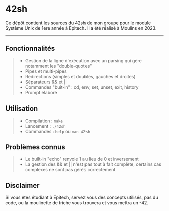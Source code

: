42sh
===================

Ce dépôt contient les sources du 42sh de mon groupe pour le module Système Unix de 1ere année à Epitech.
Il a été réalisé à Moulins en 2023.

----------

Fonctionnalités
-------------

> - Gestion de la ligne d'exécution avec un parsing qui gère notamment les "double-quotes"
> - Pipes et multi-pipes
> - Redirections (simples et doubles, gauches et droites)
> - Séparateurs && et ||
> - Commandes "buit-in" : cd, env, set, unset, exit, history
> - Prompt élaboré

Utilisation
-------------

> - Compilation : `make`
> - Lancement : `./42sh`
> - Commandes : `help` ou `man 42sh`

Problèmes connus
-------------

> - Le built-in "echo" renvoie 1 au lieu de 0 et inversement
> - La gestion des && et || n'est pas tout à fait complète, certains cas complexes ne sont pas gérés correctement

Disclaimer
-------------

Si vous êtes étudiant à Epitech, servez vous des concepts utilisés, pas du code, ou la moulinette de triche vous trouvera et vous mettra un -42.
